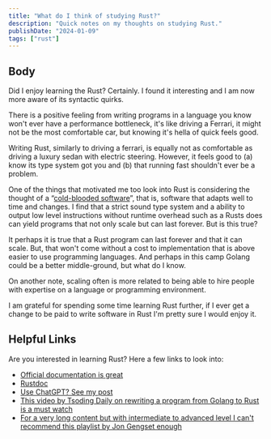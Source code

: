 ```yaml
---
title: "What do I think of studying Rust?"
description: "Quick notes on my thoughts on studying Rust."
publishDate: "2024-01-09"
tags: ["rust"]
---
```


## Body

Did I enjoy learning the Rust? Certainly. I found it interesting and I am now more aware of its syntactic quirks.

There is a positive feeling from writing programs in a language you know won't ever have a performance bottleneck, it's like driving a Ferrari, it might not be the most comfortable car, but knowing it's hella of quick feels good.

Writing Rust, similarly to driving a ferrari, is equally not as comfortable as driving a luxury sedan with electric steering. However, it feels good to (a) know its type system got you and (b) that running fast shouldn't ever be a problem.

One of the things that motivated me too look into Rust is considering the thought of a “[cold-blooded software](https://dubroy.com/blog/cold-blooded-software/)”, that is, software that adapts well to time and changes. I find that a strict sound type system and a ability to output low level instructions without runtime overhead such as a Rusts does can yield programs that not only scale but can last forever. But is this true?

It perhaps it is true that a Rust program can last forever and that it can scale. But, that won't come without a cost to implementation that is above easier to use programming languages. And perhaps in this camp Golang could be a better middle-ground, but what do I know.

On another note, scaling often is more related to being able to hire people with expertise on a language or programming environment.

I am grateful for spending some time learning Rust further, if I ever get a change to be paid to write software in Rust I'm pretty sure I would enjoy it.


## Helpful Links

Are you interested in learning Rust? Here a few links to look into:

- [Official documentation is great](https://doc.rust-lang.org/beta/#learning-rust)
- [Rustdoc](https://doc.rust-lang.org/rustdoc/what-is-rustdoc.html)
- [Use ChatGPT? See my post](/posts/rust-basics-by-gpt/)
- [This video by Tsoding Daily on rewriting a program from Golang to Rust is a
  must watch](https://www.youtube.com/watch?v=BbIEuNscn_E&t)
- [For a very long content but with intermediate to advanced level I can't
  recommend this playlist by Jon Gengset enough](https://www.youtube.com/playlist?list=PLqbS7AVVErFiWDOAVrPt7aYmnuuOLYvOa)


